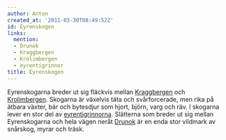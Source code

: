 ```yaml
---
author: Anton
created_at: '2011-03-30T08:49:52Z'
id: Eyrenskogen
links:
  mention:
  - Drunok
  - Kraggbergen
  - Krolimbergen
  - eyrentigrinnor
title: Eyrenskogen
---
```


Eyrenskogarna breder ut sig fläckvis mellan [Kraggbergen] och [Krolimbergen]. Skogarna är växelvis
täta och svårforcerade, men rika på ätbara växter, bär och bytesdjur som hjort, björn, varg och räv.
I skogarna lever en stor del av [eyrentigrinnorna]. Slätterna som breder ut sig mellan Eyrenskogarna
och hela vägen neråt [Drunok] är en enda stor vildmark av snårskog, myrar och träsk.

  [Kraggbergen]: Kraggbergen
  [Krolimbergen]: Krolimbergen
  [eyrentigrinnorna]: eyrentigrinnor
  [Drunok]: Drunok
